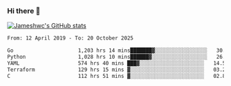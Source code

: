 ### Hi there 👋

[![Jameshwc's GitHub stats](https://github-readme-stats.vercel.app/api?username=jameshwc)](https://github.com/anuraghazra/github-readme-stats)

<!--START_SECTION:waka-->

```txt
From: 12 April 2019 - To: 20 October 2025

Go                     1,203 hrs 14 mins███████▓░░░░░░░░░░░░░░░░░   30.52 %
Python                 1,028 hrs 10 mins██████▓░░░░░░░░░░░░░░░░░░   26.08 %
YAML                   574 hrs 40 mins ███▓░░░░░░░░░░░░░░░░░░░░░   14.57 %
Terraform              129 hrs 15 mins ▓░░░░░░░░░░░░░░░░░░░░░░░░   03.28 %
C                      112 hrs 51 mins ▓░░░░░░░░░░░░░░░░░░░░░░░░   02.86 %
```

<!--END_SECTION:waka-->